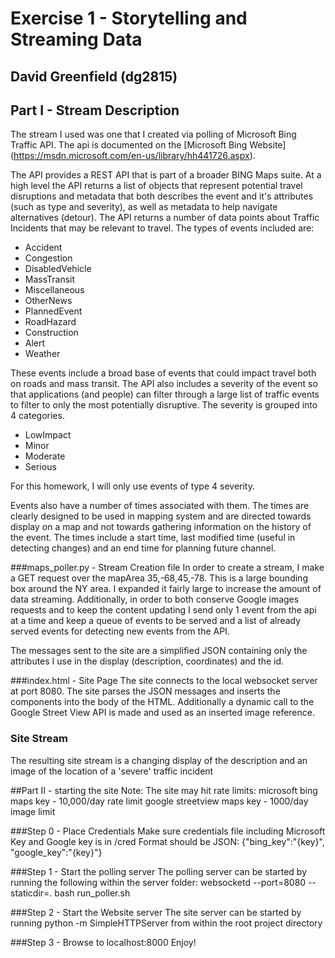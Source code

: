 # Exercise 1 - Storytelling and Streaming Data
## David Greenfield (dg2815)


## Part I - Stream Description
The stream I used was one that I created via polling of Microsoft Bing Traffic API.  The api is documented on the [Microsoft Bing Website] (https://msdn.microsoft.com/en-us/library/hh441726.aspx).  

The API provides a REST API that is part of a broader BING Maps suite. At a high level the API returns a list of objects that represent potential travel disruptions and metadata that both describes the event and it's attributes (such as type and severity), as well as metadata to help navigate alternatives (detour).  The API returns a number of data points about Traffic Incidents that may be relevant to travel.  The types of events included are:

+ Accident
+ Congestion
+ DisabledVehicle
+ MassTransit
+ Miscellaneous
+ OtherNews
+ PlannedEvent
+ RoadHazard
+ Construction
+ Alert
+ Weather

These events include a broad base of events that could impact travel both on roads and mass transit.  The API also includes a severity of the event so that applications (and people) can filter through a large list of traffic events to filter to only the most potentially disruptive.  The severity is grouped into 4 categories.

+ LowImpact
+ Minor
+ Moderate
+ Serious

For this homework, I will only use events of type 4 severity.

Events also have a number of times associated with them.  The times are clearly designed to be used in mapping system and are directed towards display on a map and not towards gathering information on the history of the event.  The times include a start time, last modified time (useful in detecting changes) and an end time for planning future channel.

###maps_poller.py - Stream Creation file
In order to create a stream, I make a GET request over the mapArea 35,-68,45,-78.  This is a large bounding box around the NY area. 
I expanded it fairly large to increase the amount of data streaming.  Additionally, in order to both conserve Google
images requests and to keep the content updating I send only 1 event from the api at a time and keep a queue of events
to be served and a list of already served events for detecting new events from the API.

The messages sent to the site are a simplified JSON containing only the attributes I use in the display (description,
coordinates) and the id.

###index.html - Site Page
The site connects to the local websocket server at port 8080.  The site parses the JSON messages and inserts the components 
into the body of the HTML.  Additionally a dynamic call to the Google Street View API is made and used as an inserted image
reference.

### Site Stream
The resulting site stream is a changing display of the description and an image of the location of a 'severe' traffic 
incident


##Part II - starting the site
Note: The site may hit rate limits:
microsoft bing maps key - 10,000/day rate limit
google streetview maps key - 1000/day image limit


###Step 0 - Place Credentials
Make sure credentials file including Microsoft Key and Google key is in /cred
Format should be JSON:
{"bing_key":"{key}",
"google_key":"{key}"}

###Step 1 - Start the polling server
The polling server can be started by running the following within the server folder:
websocketd --port=8080 --staticdir=. bash run_poller.sh 


###Step 2 - Start the Website server
The site server can be started by running
 python -m SimpleHTTPServer from within the root project directory

###Step 3 - Browse to localhost:8000
Enjoy!

